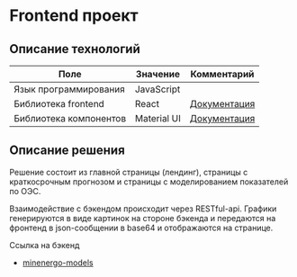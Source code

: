 # Frontend проект


## Описание технологий

| Поле | Значение | Комментарий |
| ---------------- | ----------- | -------------------------------------------|
| Язык программирования | JavaScript | |
| Библиотека frontend | React | [Документация](https://ru.reactjs.org/) |
| Библиотека компонентов | Material UI| [Документация](https://material-ui.com/ru/) |

## Описание решения
Решение состоит из главной страницы (лендинг), страницы с краткосрочным прогнозом и страницы с моделированием показателей по ОЭС.

Взаимодействие с бэкендом происходит через RESTful-api. Графики генерируются в виде картинок на стороне бэкенда и передаются на фронтенд в json-сообщении в base64 и отображаются на странице.

Ссылка на бэкенд
- [minenergo-models](https://github.com/graphometrica/minenergo-models)
